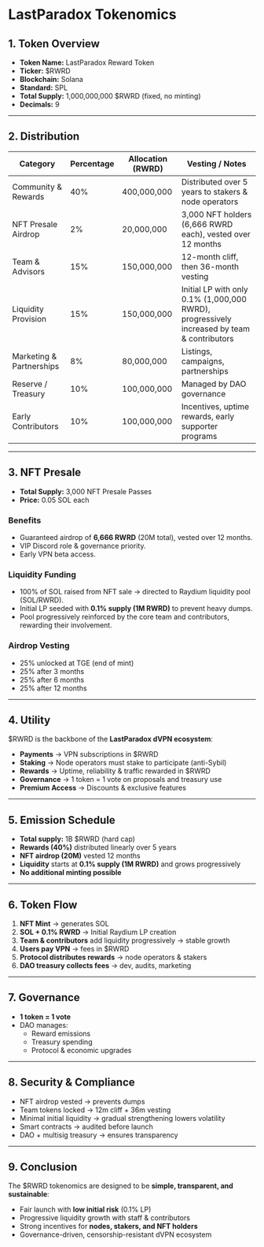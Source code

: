 # LastParadox Tokenomics

## 1. Token Overview
- **Token Name:** LastParadox Reward Token  
- **Ticker:** $RWRD  
- **Blockchain:** Solana  
- **Standard:** SPL  
- **Total Supply:** 1,000,000,000 $RWRD (fixed, no minting)  
- **Decimals:** 9  

---

## 2. Distribution

| Category                | Percentage | Allocation (RWRD) | Vesting / Notes |
|--------------------------|------------|-------------------|-----------------|
| Community & Rewards      | 40%        | 400,000,000       | Distributed over 5 years to stakers & node operators |
| NFT Presale Airdrop      | 2%         | 20,000,000        | 3,000 NFT holders (6,666 RWRD each), vested over 12 months |
| Team & Advisors          | 15%        | 150,000,000       | 12-month cliff, then 36-month vesting |
| Liquidity Provision      | 15%        | 150,000,000       | Initial LP with only 0.1% (1,000,000 RWRD), progressively increased by team & contributors |
| Marketing & Partnerships | 8%         | 80,000,000        | Listings, campaigns, partnerships |
| Reserve / Treasury       | 10%        | 100,000,000       | Managed by DAO governance |
| Early Contributors       | 10%        | 100,000,000       | Incentives, uptime rewards, early supporter programs |

---

## 3. NFT Presale
- **Total Supply:** 3,000 NFT Presale Passes  
- **Price:** 0.05 SOL each  

### Benefits
- Guaranteed airdrop of **6,666 RWRD** (20M total), vested over 12 months.  
- VIP Discord role & governance priority.  
- Early VPN beta access.  

### Liquidity Funding
- 100% of SOL raised from NFT sale → directed to Raydium liquidity pool (SOL/RWRD).  
- Initial LP seeded with **0.1% supply (1M RWRD)** to prevent heavy dumps.  
- Pool progressively reinforced by the core team and contributors, rewarding their involvement.  

### Airdrop Vesting
- 25% unlocked at TGE (end of mint)  
- 25% after 3 months  
- 25% after 6 months  
- 25% after 12 months  

---

## 4. Utility
$RWRD is the backbone of the **LastParadox dVPN ecosystem**:
- **Payments** → VPN subscriptions in $RWRD  
- **Staking** → Node operators must stake to participate (anti-Sybil)  
- **Rewards** → Uptime, reliability & traffic rewarded in $RWRD  
- **Governance** → 1 token = 1 vote on proposals and treasury use  
- **Premium Access** → Discounts & exclusive features  

---

## 5. Emission Schedule
- **Total supply:** 1B $RWRD (hard cap)  
- **Rewards (40%)** distributed linearly over 5 years  
- **NFT airdrop (20M)** vested 12 months  
- **Liquidity** starts at **0.1% supply (1M RWRD)** and grows progressively  
- **No additional minting possible**  

---

## 6. Token Flow
1. **NFT Mint** → generates SOL  
2. **SOL + 0.1% RWRD** → Initial Raydium LP creation  
3. **Team & contributors** add liquidity progressively → stable growth  
4. **Users pay VPN** → fees in $RWRD  
5. **Protocol distributes rewards** → node operators & stakers  
6. **DAO treasury collects fees** → dev, audits, marketing  

---

## 7. Governance
- **1 token = 1 vote**  
- DAO manages:  
  - Reward emissions  
  - Treasury spending  
  - Protocol & economic upgrades  

---

## 8. Security & Compliance
- NFT airdrop vested → prevents dumps  
- Team tokens locked → 12m cliff + 36m vesting  
- Minimal initial liquidity → gradual strengthening lowers volatility  
- Smart contracts → audited before launch  
- DAO + multisig treasury → ensures transparency  

---

## 9. Conclusion
The $RWRD tokenomics are designed to be **simple, transparent, and sustainable**:  
- Fair launch with **low initial risk** (0.1% LP)  
- Progressive liquidity growth with staff & contributors  
- Strong incentives for **nodes, stakers, and NFT holders**  
- Governance-driven, censorship-resistant dVPN ecosystem

